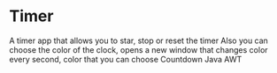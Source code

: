 # Timer
A timer app that allows you to star, stop or reset the timer
Also you can choose the color of the clock, opens a new window that changes color every second, color that you can choose
Countdown
Java AWT
